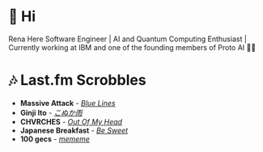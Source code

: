# 👋 Hi

Rena Here
Software Engineer | AI and Quantum Computing Enthusiast | Currently working at IBM and one of the founding members of Proto AI 🤖💪

# 🎶 Last.fm Scrobbles

- **Massive Attack** - *[Blue Lines](https://www.last.fm/music/Massive+Attack/_/Blue+Lines)*
- **Ginji Ito** - *[こぬか雨](https://www.last.fm/music/Ginji+Ito/_/%E3%81%93%E3%81%AC%E3%81%8B%E9%9B%A8)*
- **CHVRCHES** - *[Out Of My Head](https://www.last.fm/music/CHVRCHES/_/Out+Of+My+Head)*
- **Japanese Breakfast** - *[Be Sweet](https://www.last.fm/music/Japanese+Breakfast/_/Be+Sweet)*
- **100 gecs** - *[mememe](https://www.last.fm/music/100+gecs/_/mememe)*

